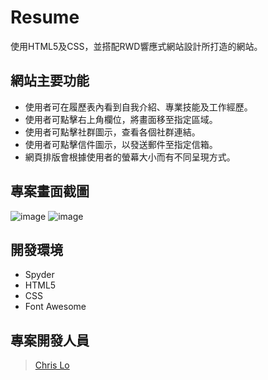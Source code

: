 # Resume

使用HTML5及CSS，並搭配RWD響應式網站設計所打造的網站。

## 網站主要功能

- 使用者可在履歷表內看到自我介紹、專業技能及工作經歷。
- 使用者可點擊右上角欄位，將畫面移至指定區域。
- 使用者可點擊社群圖示，查看各個社群連結。
- 使用者可點擊信件圖示，以發送郵件至指定信箱。
- 網頁排版會根據使用者的螢幕大小而有不同呈現方式。

## 專案畫面截圖
![image](./手機版尺寸.png)
![image](./電腦版尺寸.png)

## 開發環境

- Spyder
- HTML5
- CSS
- Font Awesome

## 專案開發人員

> [Chris Lo](https://github.com/Chrislo-coding)
